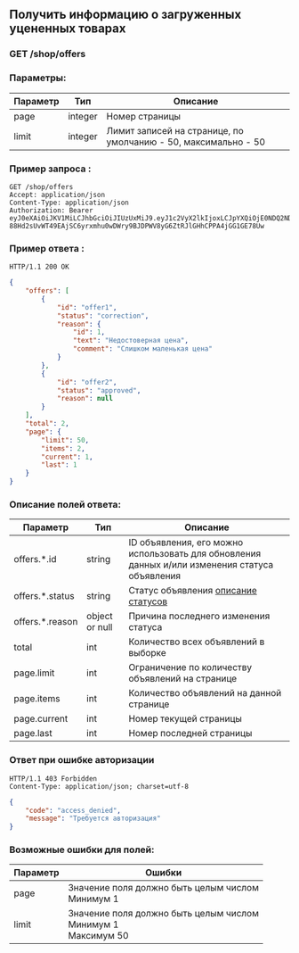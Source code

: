## Получить информацию о загруженных уцененных товарах

### GET /shop/offers

### Параметры<a name="parameters"></a>:

|Параметр|Тип|Описание|
|---|---|---|
|page|integer|Номер страницы|
|limit|integer|Лимит записей на странице, по умолчанию - 50, максимально - 50|

### Пример запроса <a name="request"></a>:

```http
GET /shop/offers
Accept: application/json
Content-Type: application/json
Authorization: Bearer eyJ0eXAiOiJKV1MiLCJhbGciOiJIUzUxMiJ9.eyJ1c2VyX2lkIjoxLCJpYXQiOjE0NDQ2NDIxODMsInNjb3BlcyI6WyJ0ZXN0LnNjb3BlIl0sImV4cCI6MTQ0NTY0MjE4M30.7rZjdI5_ARGeufWF2ZaSP-88Hd2sUvWT49EAjSC6yrxmhu0wDWry9BJDPWV8yG6ZtRJlGHhCPPA4jGG1GE78Uw
```

### Пример ответа <a name="response"></a>:

```http
HTTP/1.1 200 OK
```
```json
{
    "offers": [
        {
            "id": "offer1",
            "status": "correction",
            "reason": {
                "id": 1,
                "text": "Недостоверная цена",
                "comment": "Слишком маленькая цена"
            }
        },
        {
            "id": "offer2",
            "status": "approved",
            "reason": null
        }
    ],
    "total": 2,
    "page": {
        "limit": 50,
        "items": 2,
        "current": 1,
        "last": 1
    }
}

```

### Описание полей ответа<a name="fields"></a>:

|Параметр|Тип|Описание|
|---|---|---|
|offers.*.id|string|ID объявления, его можно использовать для обновления данных и/или изменения статуса объявления|
|offers.*.status|string|Статус объявления [описание статусов](../README.md#import-statuses)|
|offers.*.reason|object or null|Причина последнего изменения статуса|
|total|int|Количество всех объявлений в выборке|
|page.limit|int|Ограничение по количеству объявлений на странице|
|page.items|int|Количество объявлений на данной странице|
|page.current|int|Номер текущей страницы|
|page.last|int|Номер последней страницы|

### Ответ при ошибке авторизации

```http
HTTP/1.1 403 Forbidden
Content-Type: application/json; charset=utf-8
```
```json
{
    "code": "access_denied",
    "message": "Требуется авторизация"
}
```

### Возможные ошибки для полей:

|Параметр|Ошибки|
|---|---|
|page|Значение поля должно быть целым числом<br/> Минимум 1|
|limit|Значение поля должно быть целым числом<br/> Минимум 1<br/> Максимум 50|
